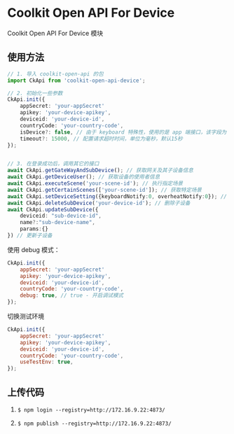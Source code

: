 # Coolkit Open API For Device

Coolkit Open API For Device 模块

## 使用方法

```ts
// 1. 导入 coolkit-open-api 的包
import CkApi from 'coolkit-open-api-device';

// 2. 初始化一些参数
CkApi.init({
    appSecret: 'your-appSecret'
    apikey: 'your-device-apikey',
    deviceid: 'your-device-id',
    countryCode: 'your-country-code',
    isDevice?: false, // 由于 keyboard 特殊性，使用的是 app 端接口，该字段为 true 则代表真正设备使用
    timeout?: 15000, // 配置请求超时时间，单位为毫秒，默认15秒
});


// 3. 在登录成功后，调用其它的接口
await CkApi.getGateWayAndSubDevice(); // 获取网关及其子设备信息
await CkApi.getDeviceUser(); // 获取设备的使用者信息
await CkApi.executeScene('your-scene-id'); // 执行指定场景
await CkApi.getCertainScenes(['your-scene-id']); // 获取特定场景
await CkApi.setDeviceSetting({keyboardNotify:0, overheatNotify:0}); // 修改设备设定，二者都可为空
await CkApi.deleteSubDevice('your-device-id'); // 删除子设备
await CkApi.updateSubDevice({
    deviceid: "sub-device-id",
    name?:"sub-device-name",
    params:{}
}) // 更新子设备

```

使用 debug 模式：

```js
CkApi.init({
    appSecret: 'your-appSecret'
    apikey: 'your-device-apikey',
    deviceid: 'your-device-id',
    countryCode: 'your-country-code',
    debug: true, // true - 开启调试模式
});
```

切换测试环境

```js
CkApi.init({
    appSecret: 'your-appSecret'
    apikey: 'your-device-apikey',
    deviceid: 'your-device-id',
    countryCode: 'your-country-code',
    useTestEnv: true,
});
```

## 上传代码

1. `$ npm login --registry=http://172.16.9.22:4873/`

2. `$ npm publish --registry=http://172.16.9.22:4873/`

